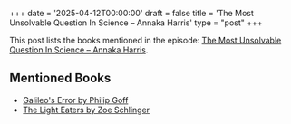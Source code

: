 +++
date = '2025-04-12T00:00:00'
draft = false
title = 'The Most Unsolvable Question In Science – Annaka Harris'
type = "post"
+++
    
This post lists the books mentioned in the episode: [The Most Unsolvable Question In Science – Annaka Harris](https://www.youtube.com/watch?v=M2DbhKDyo18).

## Mentioned Books

- [Galileo's Error by Philip Goff](https://www.amazon.com/s?k=Galileo's+Error+by+Philip+Goff&tag=podcaststoboo-20)
- [The Light Eaters by Zoe Schlinger](https://www.amazon.com/s?k=The+Light+Eaters+by+Zoe+Schlinger&tag=podcaststoboo-20)